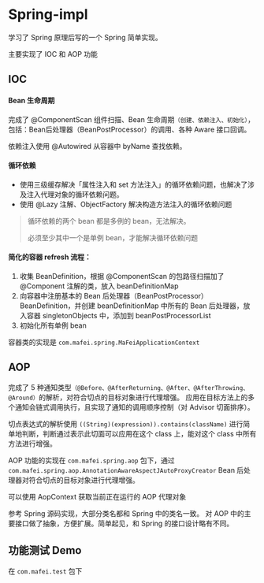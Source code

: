 # Spring-impl
学习了 Spring 原理后写的一个 Spring 简单实现。

主要实现了 IOC 和 AOP 功能

## IOC
#### Bean 生命周期
完成了 @ComponentScan 组件扫描、Bean 生命周期`（创建、依赖注入、初始化）`， 
包括：Bean后处理器（BeanPostProcessor）的调用、各种 Aware 接口回调。

依赖注入使用 @Autowired 从容器中 byName 查找依赖。

#### 循环依赖
- 使用三级缓存解决「属性注入和 set 方法注入」的循环依赖问题，也解决了涉及注入代理对象的循环依赖问题。
- 使用 @Lazy 注解、ObjectFactory 解决构造方法注入的循环依赖问题
> 循环依赖的两个 bean 都是多例的 bean，无法解决。 
> 
> 必须至少其中一个是单例 bean，才能解决循环依赖问题

#### 简化的容器 refresh 流程：
1. 收集 BeanDefinition，根据 @ComponentScan 的包路径扫描加了 @Component 注解的类，放入 beanDefinitionMap
2. 向容器中注册基本的 Bean 后处理器（BeanPostProcessor）BeanDefinition，并创建 beanDefinitionMap 中所有的 Bean 后处理器，放入容器 singletonObjects 中，添加到 beanPostProcessorList
3. 初始化所有单例 bean

容器类的实现是 `com.mafei.spring.MaFeiApplicationContext`

## AOP
完成了 5 种通知类型`（@Before、@AfterReturning、@After、@AfterThrowing、@Around）`的解析，对符合切点的目标对象进行代理增强。
应用在目标方法上的多个通知会链式调用执行，且实现了通知的调用顺序控制（对 Advisor 切面排序）。

切点表达式的解析使用 `((String)(expression)).contains(className)` 进行简单地判断，判断通过表示此切面可以应用在这个 class 上，能对这个 class 中所有方法进行增强。

AOP 功能的实现在 `com.mafei.spring.aop` 包下，通过 `com.mafei.spring.aop.AnnotationAwareAspectJAutoProxyCreator` Bean 后处理器对符合切点的目标对象进行代理增强。

可以使用 AopContext 获取当前正在运行的 AOP 代理对象

参考 Spring 源码实现，大部分类名都和 Spring 中的类名一致。
对 AOP 中的主要接口做了抽象，方便扩展。简单起见，和 Spring 的接口设计略有不同。

## 功能测试 Demo
在 `com.mafei.test` 包下